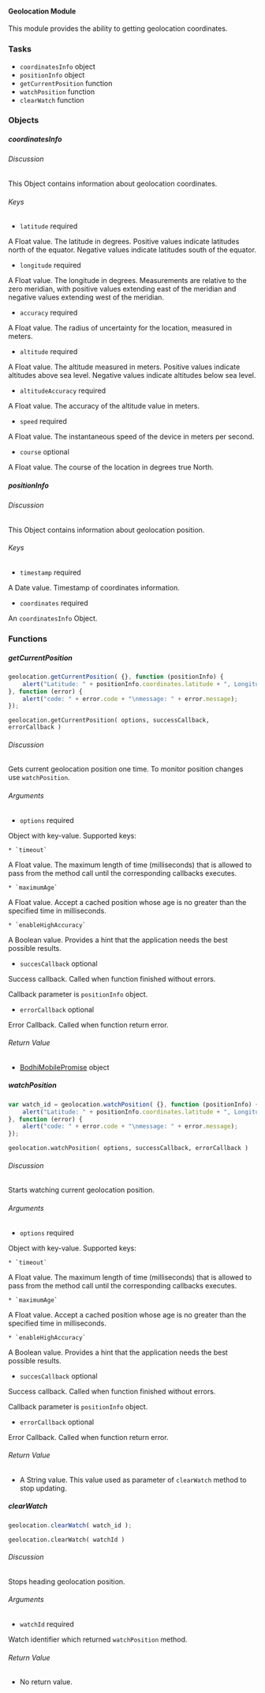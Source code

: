 #### Geolocation Module

This module provides the ability to getting geolocation coordinates.

### Tasks

  * `coordinatesInfo` object
  * `positionInfo` object
  * `getCurrentPosition` function
  * `watchPosition` function
  * `clearWatch` function
  
### Objects

##### coordinatesInfo

###### Discussion

This Object contains information about geolocation coordinates.

###### Keys

  * `latitude` required

A Float value. The latitude in degrees. Positive values indicate latitudes north of the equator. Negative values indicate latitudes south of the equator.

  * `longitude` required

A Float value. The longitude in degrees. Measurements are relative to the zero meridian, with positive values extending east of the meridian and negative values extending west of the meridian.

  * `accuracy` required

A Float value. The radius of uncertainty for the location, measured in meters.

  * `altitude` required

A Float value. The altitude measured in meters. Positive values indicate altitudes above sea level. Negative values indicate altitudes below sea level.

  * `altitudeAccuracy` required

A Float value. The accuracy of the altitude value in meters.

  * `speed` required

A Float value. The instantaneous speed of the device in meters per second.

  * `course` optional

A Float value. The course of the location in degrees true North.

##### positionInfo

###### Discussion

This Object contains information about geolocation position.

###### Keys

  * `timestamp` required

A Date value. Timestamp of coordinates information.

  * `coordinates` required

An `coordinatesInfo` Object.

### Functions

##### getCurrentPosition

```javascript
geolocation.getCurrentPosition( {}, function (positionInfo) {
    alert("Latitude: " + positionInfo.coordinates.latitude + ", Longitude: " + positionInfo.coordinates.longitude);
}, function (error) {
    alert("code: " + error.code + "\nmessage: " + error.message);
});
```

`geolocation.getCurrentPosition( options, successCallback, errorCallback )`

###### Discussion

Gets current geolocation position one time. To monitor position changes use `watchPosition`.

###### Arguments

  * `options` required

Object with key-value. Supported keys:

    * `timeout`

A Float value. The maximum length of time (milliseconds) that is allowed to pass from the method call until the corresponding callbacks executes.

    * `maximumAge`

A Float value. Accept a cached position whose age is no greater than the specified time in milliseconds.

    * `enableHighAccuracy`

A Boolean value. Provides a hint that the application needs the best possible results.

* `succesCallback` optional

Success callback. Called when function finished without errors.

Callback parameter is `positionInfo` object.

* `errorCallback` optional

Error Callback. Called when function return error.

###### Return Value

  * [BodhiMobilePromise](#kernel-promise) object


##### watchPosition

```javascript
var watch_id = geolocation.watchPosition( {}, function (positionInfo) {
    alert("Latitude: " + positionInfo.coordinates.latitude + ", Longitude: " + positionInfo.coordinates.longitude);
}, function (error) {
    alert("code: " + error.code + "\nmessage: " + error.message);
});
```

`geolocation.watchPosition( options, successCallback, errorCallback )`

###### Discussion

Starts watching current geolocation position.

###### Arguments

  * `options` required

Object with key-value. Supported keys:

    * `timeout`

A Float value. The maximum length of time (milliseconds) that is allowed to pass from the method call until the corresponding callbacks executes.

    * `maximumAge`

A Float value. Accept a cached position whose age is no greater than the specified time in milliseconds.

    * `enableHighAccuracy`

A Boolean value. Provides a hint that the application needs the best possible results.

* `succesCallback` optional

Success callback. Called when function finished without errors.

Callback parameter is `positionInfo` object.

* `errorCallback` optional

Error Callback. Called when function return error.

###### Return Value

  * A String value. This value used as parameter of `clearWatch` method to stop updating.

##### clearWatch

```javascript
geolocation.clearWatch( watch_id );
```

`geolocation.clearWatch( watchId )`

###### Discussion

Stops heading geolocation position.

###### Arguments

  * `watchId` required

Watch identifier which returned `watchPosition` method.

###### Return Value

  * No return value.
